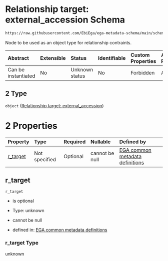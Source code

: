 # Relationship target: external\_accession Schema

```txt
https://raw.githubusercontent.com/EbiEga/ega-metadata-schema/main/schemas/EGA.submission.json#/properties/submission_relationships/items/allOf/1/anyOf/1/allOf/1/anyOf/2
```

Node to be used as an object type for relationship contraints.

| Abstract            | Extensible | Status         | Identifiable | Custom Properties | Additional Properties | Access Restrictions | Defined In                                                                           |
| :------------------ | :--------- | :------------- | :----------- | :---------------- | :-------------------- | :------------------ | :----------------------------------------------------------------------------------- |
| Can be instantiated | No         | Unknown status | No           | Forbidden         | Allowed               | none                | [EGA.submission.json\*](../../../schemas/EGA.submission.json "open original schema") |

## 2 Type

`object` ([Relationship target: external\_accession](ega-12-definitions-relationship-target-external_accession.md))

# 2 Properties

| Property               | Type          | Required | Nullable       | Defined by                                                                                                                                                                                                                                                                               |
| :--------------------- | :------------ | :------- | :------------- | :--------------------------------------------------------------------------------------------------------------------------------------------------------------------------------------------------------------------------------------------------------------------------------------- |
| [r\_target](#r_target) | Not specified | Optional | cannot be null | [EGA common metadata definitions](ega-12-definitions-relationship-target-external_accession-properties-r_target.md "https://raw.githubusercontent.com/EbiEga/ega-metadata-schema/main/schemas/EGA.common-definitions.json#/definitions/r-target-external_accession/properties/r_target") |

## r\_target



`r_target`

*   is optional

*   Type: unknown

*   cannot be null

*   defined in: [EGA common metadata definitions](ega-12-definitions-relationship-target-external_accession-properties-r_target.md "https://raw.githubusercontent.com/EbiEga/ega-metadata-schema/main/schemas/EGA.common-definitions.json#/definitions/r-target-external_accession/properties/r_target")

### r\_target Type

unknown
